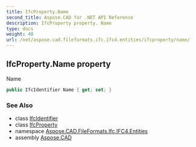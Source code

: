 ```yaml
---
title: IfcProperty.Name
second_title: Aspose.CAD for .NET API Reference
description: IfcProperty property. Name
type: docs
weight: 40
url: /net/aspose.cad.fileformats.ifc.ifc4.entities/ifcproperty/name/
---
```

## IfcProperty.Name property

Name

```csharp
public IfcIdentifier Name { get; set; }
```

### See Also

* class [IfcIdentifier](../../../aspose.cad.fileformats.ifc.ifc4.types/ifcidentifier/)
* class [IfcProperty](../)
* namespace [Aspose.CAD.FileFormats.Ifc.IFC4.Entities](../../ifcproperty/)
* assembly [Aspose.CAD](../../../)


